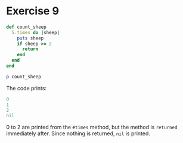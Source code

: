 # Exercise 9

```ruby
def count_sheep
  5.times do |sheep|
    puts sheep
    if sheep >= 2
      return
    end
  end
end

p count_sheep
```

The code prints:

```ruby
0
1
2
nil
```

0 to 2 are printed from the `#times` method, but the method is `returned` immediately after.
Since nothing is returned, `nil` is printed.
